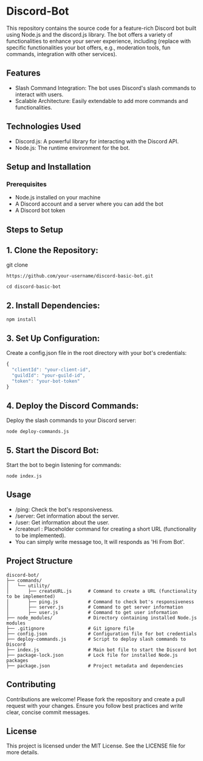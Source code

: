 # Discord-Bot
This repository contains the source code for a feature-rich Discord bot built using Node.js and the discord.js library. The bot offers a variety of functionalities to enhance your server experience, including (replace with specific functionalities your bot offers, e.g., moderation tools, fun commands, integration with other services).

## Features
* Slash Command Integration: The bot uses Discord's slash commands to interact with users.
* Scalable Architecture: Easily extendable to add more commands and functionalities.

## Technologies Used
* Discord.js: A powerful library for interacting with the Discord API.
* Node.js: The runtime environment for the bot.

## Setup and Installation
### Prerequisites
* Node.js installed on your machine
* A Discord account and a server where you can add the bot
* A Discord bot token

## Steps to Setup

## 1. Clone the Repository:

git clone 
```node
https://github.com/your-username/discord-basic-bot.git
```
```node
cd discord-basic-bot
```

## 2. Install Dependencies:

```node
npm install
```

## 3. Set Up Configuration:
Create a config.json file in the root directory with your bot's credentials:
```js
{
  "clientId": "your-client-id",
  "guildId": "your-guild-id",
  "token": "your-bot-token"
}
```

## 4. Deploy the Discord Commands:
Deploy the slash commands to your Discord server:
```node
node deploy-commands.js
```

## 5. Start the Discord Bot:
Start the bot to begin listening for commands:
```node
node index.js
```

## Usage
* /ping: Check the bot's responsiveness.
* /server: Get information about the server.
* /user: Get information about the user.
* /createurl <url>: Placeholder command for creating a short URL (functionality to be implemented).
* You can simply write message too, It will responds as 'Hi From Bot'.
 
## Project Structure
```
discord-bot/
├── commands/
│   └── utility/
│       ├── createURL.js      # Command to create a URL (functionality to be implemented)
│       ├── ping.js           # Command to check bot's responsiveness
│       ├── server.js         # Command to get server information
│       ├── user.js           # Command to get user information
├── node_modules/             # Directory containing installed Node.js modules
├── .gitignore                # Git ignore file
├── config.json               # Configuration file for bot credentials
├── deploy-commands.js        # Script to deploy slash commands to Discord
├── index.js                  # Main bot file to start the Discord bot
├── package-lock.json         # Lock file for installed Node.js packages
├── package.json              # Project metadata and dependencies
 ```

## Contributing
Contributions are welcome! Please fork the repository and create a pull request with your changes. Ensure you follow best practices and write clear, concise commit messages.

## License
This project is licensed under the MIT License. See the LICENSE file for more details.
